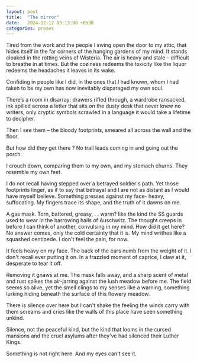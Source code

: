 ```yaml
---
layout: post
title:  "The mirror"
date:   2024-12-12 03:13:08 +0530
categories: proses
---
```


Tired from the work and the people I swing open the door to my attic, that hides itself in the far corners of the hanging gardens of my mind. It stands cloaked in the rotting veins of Wisteria. The air is heavy and stale – difficult to breathe in at times. But the coziness redeems the toxicity like the liquor redeems the headaches it leaves in its wake.

Confiding in people like I did, in the ones that I had known, whom I had taken to be my own has now inevitably disparaged my own soul.

There’s a room in disarray: drawers rifled through, a wardrobe ransacked, ink spilled across a letter that sits on the dusty desk that never knew no writers, only cryptic symbols scrawled in a language it would take a lifetime to decipher.

Then I see them – the bloody footprints, smeared all across the wall and the floor.

But how did they get there ? No trail leads coming in and going out the porch.

I crouch down, comparing them to my own, and my stomach churns. They resemble my own feet.

I do not recall having stepped over a betrayed soldier's path. Yet those footprints linger, as if to say that betrayal and I are not as distant as I would have myself believe.
Something presses against my face- heavy, suffocating. My fingers trace its shape, and the truth of it dawns on me.

A gas mask. Torn, battered, greasy, . . warm? like the kind the SS guards used to wear in the harrowing halls of Auschwitz. The thought creeps in before I can think of another, convulsing in my mind. How did it get here? No answer comes, only the cold certainty that it is.
My mind writhes like a squashed centipede. I don't feel the pain, for now.

It feels heavy on my face. The back of the ears numb from the weight of it. I don't recall ever putting it on. In a frazzled moment of caprice, I claw at it, desperate to tear it off.

Removing it gnaws at me. The mask falls away, and a sharp scent of metal and rust spikes the air-jarring against the lush meadow before me. The field seems so alive, yet the smell clings to my senses like a warning, something lurking hiding beneath the surface of this flowery meadow.

There is silence over here but I can't shake the feeling the winds carry with them screams and cries like the walls of this place have seen something unkind.

Silence, not the peaceful kind, but the kind that looms in the cursed mansions and the cruel asylums after they've had silenced their Luther Kings.

Something is not right here. And my eyes can't see it.
